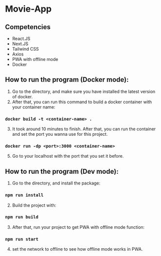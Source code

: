 # Movie-App

## Competencies
- React.JS
- Next.JS
- Tailwind CSS
- Axios
- PWA with offline mode
- Docker

## How to run the program (Docker mode):
1. Go to the directory, and make sure you have installed the latest version of docker.
2. After that, you can run this command to build a docker container with your container name:
  ### `docker build -t <container-name> .`
3. It took around 10 minutes to finish. After that, you can run the container and set the port you wanna use for this project.
  ### `docker run -dp <port>:3000 <container-name>`
5. Go to your localhost with the port that you set it before.

## How to run the program (Dev mode):
1. Go to the directory, and install the package:
  ### `npm run install`
2. Build the project with:
  ### `npm run build`
3. After that, run your project to get PWA with offline mode function:
  ### `npm run start`
4. set the network to offline to see how offline mode works in PWA.
